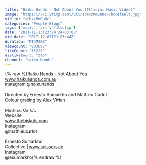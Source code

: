 ```yaml
---
title: "Haiku Hands - Not About You (Official Music Video)"
image: "https:\/\/i.ytimg.com\/vi\/sbHxzMm0uOc\/hqdefault.jpg"
vid_id: "sbHxzMm0uOc"
categories: "People-Blogs"
tags: ["music","art","filmclip"]
date: "2021-11-13T23:24:24+03:00"
vid_date: "2017-12-05T21:23:44Z"
duration: "PT3M20S"
viewcount: "803697"
likeCount: "15229"
dislikeCount: "295"
channel: "Haiku Hands"
---
```

{% raw %}Haiku Hands - Not About You<br />www.haikuhands.com.au<br />Instagram @haikuhands<br /><br />Directed by Ernesto Sumarkho and Mathieu Carlot<br />Colour grading by Alex Vivian<br /><br />Mathieu Carlot:<br />Website<br />www.thebiskuts.com<br />Instagram<br />@mathieucarlot<br /><br />Ernesto Sumarkho <br />Collective | www.scissors.cc <br />Instagram<br />@esumarkho{% endraw %}
